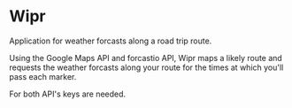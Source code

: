 # Wipr

Application for weather forcasts along a road trip route.

Using the Google Maps API and forcastio API, Wipr maps a likely route and requests the weather forcasts along your route for the times at which you'll pass each marker. 

For both API's keys are needed. 